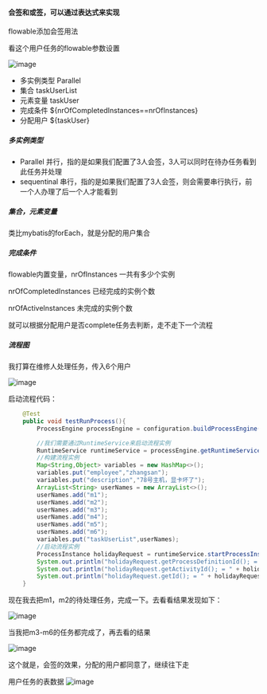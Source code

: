 #### 会签和或签，可以通过表达式来实现

flowable添加会签用法

看这个用户任务的flowable参数设置

![image](https://user-images.githubusercontent.com/97614802/191939948-46d5e664-a593-4752-98b7-5451bcf5b603.png)

* 多实例类型 Parallel
* 集合 taskUserList
* 元素变量 taskUser
* 完成条件 ${nrOfCompletedInstances==nrOfInstances}
* 分配用户 ${taskUser}

##### 多实例类型 
* Parallel 并行，指的是如果我们配置了3人会签，3人可以同时在待办任务看到此任务并处理
* sequentinal 串行，指的是如果我们配置了3人会签，则会需要串行执行，前一个人办理了后一个人才能看到

##### 集合，元素变量
类比mybatis的forEach，就是分配的用户集合

##### 完成条件
flowable内置变量，nrOfInstances 一共有多少个实例 

nrOfCompletedInstances 已经完成的实例个数 

nrOfActiveInstances 未完成的实例个数 

就可以根据分配用户是否complete任务去判断，走不走下一个流程 

##### 流程图
我打算在维修人处理任务，传入6个用户

![image](https://user-images.githubusercontent.com/97614802/191941219-081104aa-307b-46f2-91a8-64dbd7af1201.png)

启动流程代码：
```java
    @Test
    public void testRunProcess(){
        ProcessEngine processEngine = configuration.buildProcessEngine();

        //我们需要通过RuntimeService来启动流程实例
        RuntimeService runtimeService = processEngine.getRuntimeService();
        //构建流程实例
        Map<String,Object> variables = new HashMap<>();
        variables.put("employee","zhangsan");
        variables.put("description","78号主机，显卡坏了");
        ArrayList<String> userNames = new ArrayList<>();
        userNames.add("m1");
        userNames.add("m2");
        userNames.add("m3");
        userNames.add("m4");
        userNames.add("m5");
        userNames.add("m6");
        variables.put("taskUserList",userNames);
        //启动流程实例
        ProcessInstance holidayRequest = runtimeService.startProcessInstanceByKey("weixiu", variables);
        System.out.println("holidayRequest.getProcessDefinitionId(); = " + holidayRequest.getProcessDefinitionId());
        System.out.println("holidayRequest.getActivityId(); = " + holidayRequest.getActivityId());
        System.out.println("holidayRequest.getId(); = " + holidayRequest.getId());
    }
```

现在我去把m1，m2的待处理任务，完成一下。去看看结果发现如下：

![image](https://user-images.githubusercontent.com/97614802/191941742-59be6907-26e4-4ddf-863f-ed864b9bc8c2.png)

当我把m3-m6的任务都完成了，再去看的结果

![image](https://user-images.githubusercontent.com/97614802/191941872-02e33615-00e9-401f-bd33-6d644265757f.png)

这个就是，会签的效果，分配的用户都同意了，继续往下走

用户任务的表数据
![image](https://user-images.githubusercontent.com/97614802/191936139-838e8542-27c7-49ad-af4b-9316b530d24c.png)
